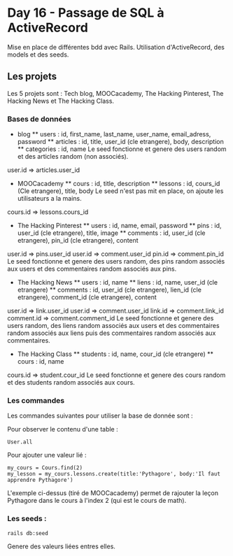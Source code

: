 # Day 16 - Passage de SQL à ActiveRecord

Mise en place de différentes bdd avec Rails. Utilisation d'ActiveRecord, des models et des seeds.

## Les projets

Les 5 projets sont : Tech blog, MOOCacademy, The Hacking Pinterest, The Hacking News et The Hacking Class.

### Bases de données

* blog
** users : id, first_name, last_name, user_name, email_adress, password
** articles : id, title, user_id (cle etrangere), body, description
** categories : id, name
Le seed fonctionne et genere des users random et des articles random (non associés).

user.id => articles.user_id

* MOOCacademy
** cours : id, title, description
** lessons : id, cours_id (Cle etrangere), title, body
Le seed n'est pas mit en place, on ajoute les utilisateurs a la mains.

cours.id => lessons.cours_id

* The Hacking Pinterest
** users : id, name, email, password
** pins : id, user_id (cle etrangere), title, image
** comments : id, user_id (cle etrangere), pin_id (cle etrangere), content

user.id => pins.user_id
user.id => comment.user_id
pin.id => comment.pin_id
Le seed fonctionne et genere des users random, des pins random associés aux users et des commentaires random associés aux pins.

* The Hacking News
** users : id, name 
** liens : id, name, user_id (cle etrangere)
** comments : id, user_id (cle etrangere), lien_id (cle etrangere), comment_id (cle etrangere), content

user.id => link.user_id
user.id => comment.user_id
link.id => comment.link_id
comment.id => comment.comment_id
Le seed fonctionne et genere des users random, des liens random associés aux users et des commentaires random associés aux liens puis des commentaires random associés aux commentaires.

* The Hacking Class
** students : id, name, cour_id (cle etrangere)
** cours : id, name

cours.id => student.cour_id
Le seed fonctionne et genere des cours random et des students random associés aux cours.

### Les commandes

Les commandes suivantes pour utiliser la base de donnée sont :

Pour observer le contenu d'une table :

```
User.all
```
Pour ajouter une valeur lié :

```
my_cours = Cours.find(2)
my_lesson = my_cours.lessons.create(title:'Pythagore', body:'Il faut apprendre Pythagore')
```
L'exemple ci-dessus (tiré de MOOCacademy) permet de rajouter la leçon Pythagore dans le cours à l'index 2 (qui est le cours de math).

### Les seeds :

```
rails db:seed
```

Genere des valeurs liées entres elles.
